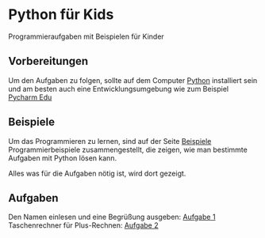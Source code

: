# Python für Kids
Programmieraufgaben mit Beispielen für Kinder

## Vorbereitungen

Um den Aufgaben zu folgen, sollte auf dem Computer [Python](https://python.org) installiert sein und am besten auch
eine Entwicklungsumgebung wie zum Beispiel [Pycharm Edu](https://www.jetbrains.com/education/)


## Beispiele

Um das Programmieren zu lernen, sind auf der Seite [Beispiele](beispiele.md) Programmierbeispiele zusammengestellt,
die zeigen, wie man bestimmte Aufgaben mit Python lösen kann.

Alles was für die Aufgaben nötig ist, wird dort gezeigt.


## Aufgaben

Den Namen einlesen und eine Begrüßung ausgeben: [Aufgabe 1](aufgabe1.md)
Taschenrechner für Plus-Rechnen: [Aufgabe 2](aufgabe2.md)

